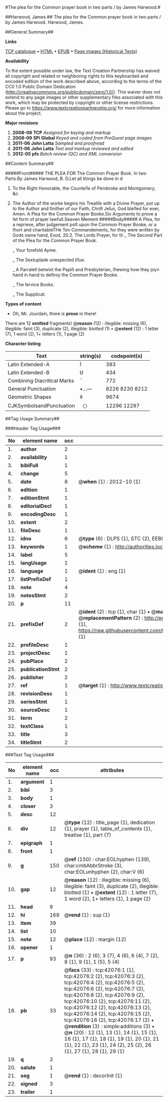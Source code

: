 #The plea for the Common prayer book in two parts / by James Harwood.#

##Harwood, James.##
The plea for the Common prayer book in two parts / by James Harwood.
Harwood, James.

##General Summary##

**Links**

[TCP catalogue](http://www.ota.ox.ac.uk/tcp/)  • 
[HTML](http://tei.it.ox.ac.uk/tcp/Texts-HTML/free/A43/A43049.html)  • 
[EPUB](http://tei.it.ox.ac.uk/tcp/Texts-EPUB/free/A43/A43049.epub) • 
[Page images (Historical Texts)](https://historicaltexts.jisc.ac.uk/eebo-08951597e)

**Availability**

To the extent possible under law, the Text Creation Partnership has waived all copyright and related or neighboring rights to this keyboarded and encoded edition of the work described above, according to the terms of the CC0 1.0 Public Domain Dedication (http://creativecommons.org/publicdomain/zero/1.0/). This waiver does not extend to any page images or other supplementary files associated with this work, which may be protected by copyright or other license restrictions. Please go to https://www.textcreationpartnership.org/ for more information about the project.

**Major revisions**

1. __2008-08__ __TCP__ *Assigned for keying and markup*
1. __2008-09__ __SPi Global__ *Keyed and coded from ProQuest page images*
1. __2011-06__ __John Latta__ *Sampled and proofread*
1. __2011-06__ __John Latta__ *Text and markup reviewed and edited*
1. __2012-05__ __pfs__ *Batch review (QC) and XML conversion*

##Content Summary##

#####Front#####
THE PLEA FOR The Common Prayer Book. In two Parts.By James Harwood, B. D.Let all things be done in d
1. To the Right Honorable, the Counteſſe of Pembroke and Montgomery, &c.

1. The Author of the worke begins his Treatiſe with a Divine Prayer, put up to the Author and finiſher of our Faith, Chriſt Jeſus, God bleſſed for ever, Amen.
A Plea for the Common Prayer Booke.Six Arguments to prove a ſet form of prayer lawfull.Seaven Mement
#####Body#####
A Plea, for a reprieve, after judgement poſt upon the Common Prayer Booke, or a ſhort and charitableTHe Ten Commandements, for they were written by Gods owne hand, Exod, 20.2. The Lords Prayer, for th
    _ The Second Part of the Plea for the Common Prayer Book.

    _ Your forefold Ayme.

    _ The Sextuplade unexpected Iſſue.

    _ A Parralell betwixt the Papiſt and Presbyterian, ſhewing how they joyn hand in hand to deſtroy the Common Prayer Booke.

    _ The ſervice Books.

    _ The Supplicat.

**Types of content**

  * Oh, Mr. Jourdain, there is **prose** in there!

There are 12 **omitted** fragments! 
 @__reason__ (12) : illegible: missing (6), illegible: faint (3), duplicate (2), illegible: blotted (1)  •  @__extent__ (12) : 1 letter (7), 1 word (2), 1+ letters (1), 1 page (2)

**Character listing**


|Text|string(s)|codepoint(s)|
|---|---|---|
|Latin Extended-A|ſ|383|
|Latin Extended-B|Ʋ|434|
|Combining             Diacritical Marks|̄|772|
|General Punctuation|•…—|8226 8230 8212|
|Geometric Shapes|◊|9674|
|CJKSymbolsandPunctuation|〈〉|12296 12297|

##Tag Usage Summary##

###Header Tag Usage###

|No|element name|occ|attributes|
|---|---|---|---|
|1.|__author__|2||
|2.|__availability__|1||
|3.|__biblFull__|1||
|4.|__change__|5||
|5.|__date__|8| @__when__ (1) : 2012-10 (1)|
|6.|__edition__|1||
|7.|__editionStmt__|1||
|8.|__editorialDecl__|1||
|9.|__encodingDesc__|1||
|10.|__extent__|2||
|11.|__fileDesc__|1||
|12.|__idno__|6| @__type__ (6) : DLPS (1), STC (2), EEBO-CITATION (1), OCLC (1), VID (1)|
|13.|__keywords__|1| @__scheme__ (1) : http://authorities.loc.gov/ (1)|
|14.|__label__|5||
|15.|__langUsage__|1||
|16.|__language__|1| @__ident__ (1) : eng (1)|
|17.|__listPrefixDef__|1||
|18.|__note__|4||
|19.|__notesStmt__|2||
|20.|__p__|11||
|21.|__prefixDef__|2| @__ident__ (2) : tcp (1), char (1)  •  @__matchPattern__ (2) : ([0-9\-]+):([0-9IVX]+) (1), (.+) (1)  •  @__replacementPattern__ (2) : http://eebo.chadwyck.com/downloadtiff?vid=$1&page=$2 (1), https://raw.githubusercontent.com/textcreationpartnership/Texts/master/tcpchars.xml#$1 (1)|
|22.|__profileDesc__|1||
|23.|__projectDesc__|1||
|24.|__pubPlace__|2||
|25.|__publicationStmt__|2||
|26.|__publisher__|2||
|27.|__ref__|1| @__target__ (1) : http://www.textcreationpartnership.org/docs/. (1)|
|28.|__revisionDesc__|1||
|29.|__seriesStmt__|1||
|30.|__sourceDesc__|1||
|31.|__term__|2||
|32.|__textClass__|1||
|33.|__title__|3||
|34.|__titleStmt__|2||


###Text Tag Usage###

|No|element name|occ|attributes|
|---|---|---|---|
|1.|__argument__|1||
|2.|__bibl__|3||
|3.|__body__|1||
|4.|__closer__|3||
|5.|__desc__|12||
|6.|__div__|12| @__type__ (12) : title_page (1), dedication (1), prayer (1), table_of_contents (1), treatise (1), part (7)|
|7.|__epigraph__|1||
|8.|__front__|1||
|9.|__g__|150| @__ref__ (150) : char:EOLhyphen (139), char:cmbAbbrStroke (3), char:EOLunhyphen (2), char:V (6)|
|10.|__gap__|12| @__reason__ (12) : illegible: missing (6), illegible: faint (3), duplicate (2), illegible: blotted (1)  •  @__extent__ (12) : 1 letter (7), 1 word (2), 1+ letters (1), 1 page (2)|
|11.|__head__|9||
|12.|__hi__|169| @__rend__ (1) : sup (1)|
|13.|__item__|39||
|14.|__list__|10||
|15.|__note__|12| @__place__ (12) : margin (12)|
|16.|__opener__|1||
|17.|__p__|93| @__n__ (36) : 2 (6), 3 (7), 4 (6), 6 (4), 7 (2), 8 (1), 9 (1), 1 (5), 5 (4)|
|18.|__pb__|33| @__facs__ (33) : tcp:42076:1 (1), tcp:42076:2 (2), tcp:42076:3 (2), tcp:42076:4 (2), tcp:42076:5 (2), tcp:42076:6 (2), tcp:42076:7 (2), tcp:42076:8 (2), tcp:42076:9 (2), tcp:42076:10 (2), tcp:42076:11 (2), tcp:42076:12 (2), tcp:42076:13 (2), tcp:42076:14 (2), tcp:42076:15 (2), tcp:42076:16 (2), tcp:42076:17 (2)  •  @__rendition__ (3) : simple:additions (3)  •  @__n__ (20) : 12 (1), 13 (1), 14 (1), 15 (1), 16 (1), 17 (1), 18 (1), 19 (1), 20 (1), 21 (1), 22 (1), 23 (1), 24 (2), 25 (2), 26 (1), 27 (1), 28 (1), 29 (1)|
|19.|__q__|3||
|20.|__salute__|1||
|21.|__seg__|1| @__rend__ (1) : decorInit (1)|
|22.|__signed__|3||
|23.|__trailer__|1||
